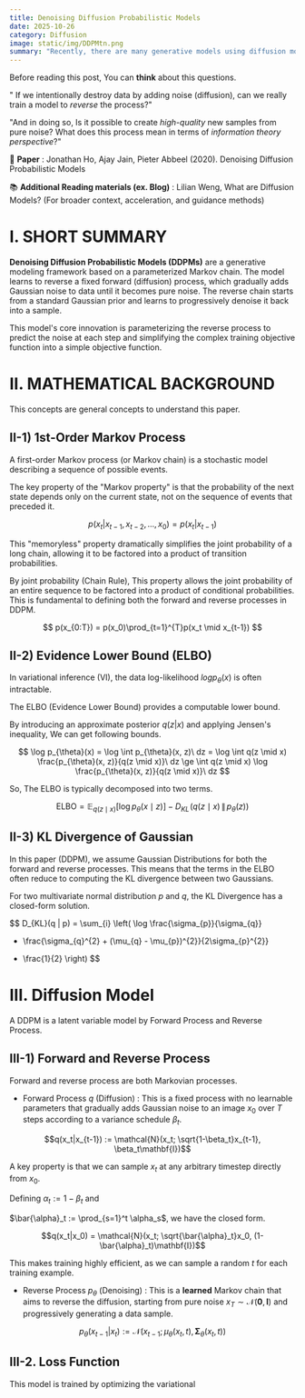 ```yaml
---
title: Denoising Diffusion Probabilistic Models
date: 2025-10-26
category: Diffusion
image: static/img/DDPMtn.png
summary: "Recently, there are many generative models using diffusion model. We can study from the start of diffusion model, DDPM!"
---
```


Before reading this post, You can **think** about this questions.

" If we intentionally destroy data by adding noise (diffusion), can we really train a model to *reverse* the process?"

"And in doing so, Is it possible to create *high-quality* new samples from pure noise? What does this process mean in terms of *information theory perspective*?"

📓 **Paper** : Jonathan Ho, Ajay Jain, Pieter Abbeel (2020). Denoising Diffusion Probabilistic Models

📚 **Additional Reading materials (ex. Blog)** : Lilian Weng, What are Diffusion Models? (For broader context, acceleration, and guidance methods)


# I. SHORT SUMMARY

**Denoising Diffusion Probabilistic Models (DDPMs)** are a generative modeling framework based on a parameterized Markov chain. The model learns to reverse a fixed forward (diffusion) process, which gradually adds Gaussian noise to data until it becomes pure noise. The reverse chain starts from a standard Gaussian prior and learns to progressively denoise it back into a sample. 

This model's core innovation is parameterizing the reverse process to predict the noise at each step and simplifying the complex training objective function into a simple objective function. 


# II. MATHEMATICAL BACKGROUND 

This concepts are general concepts to understand this paper.

## II-1) 1st-Order Markov Process

A first-order Markov process (or Markov chain) is a stochastic model describing a sequence of possible events. 

The key property of the "Markov property" is that the probability of the next state depends only on the current state, not on the sequence of events that preceded it. 

$$p(x_t | x_{t-1}, x_{t-2}, ..., x_0) = p(x_t | x_{t-1})$$

This "memoryless" property dramatically simplifies the joint probability of a long chain, allowing it to be factored into a product of transition probabilities.

By joint probability (Chain Rule), This property allows the joint probability of an entire sequence to be factored into a product of conditional probabilities. This is fundamental to defining both the forward and reverse processes in DDPM.

$$
p(x_{0:T}) = p(x_0)\prod_{t=1}^{T}p(x_t \mid x_{t-1})
$$


## II-2) Evidence Lower Bound (ELBO)

In variational inference (VI), the data log-likelihood $log p_{\theta}(x)$ is often intractable.

The ELBO (Evidence Lower Bound) provides a computable lower bound. 

By introducing an approximate posterior $q(z|x)$ and applying Jensen's inequality,
We can get following bounds.

$$
\log p_{\theta}(x)
= \log \int p_{\theta}(x, z)\ dz
= \log \int q(z \mid x) \frac{p_{\theta}(x, z)}{q(z \mid x)}\ dz
\ge \int q(z \mid x) \log \frac{p_{\theta}(x, z)}{q(z \mid x)}\ dz 
$$ 


So, The ELBO is typically decomposed into two terms.


$$
\text{ELBO}
= \mathbb{E}_{q(z \mid x)} \left[ \log p_{\theta}(x \mid z) \right] - D_{KL}\!\left( q(z \mid x) \,\|\, p_{\theta}(z) \right)
$$

## II-3) KL Divergence of Gaussian

In this paper (DDPM), we assume Gaussian Distributions for both the forward and reverse processes. 
This means that the terms in the ELBO often reduce to computing the KL divergence between two Gaussians. 

For two multivariate normal distribution $p$ and $q$, the KL Divergence has a closed-form solution.

$$
D_{KL}(q \| p)
= \sum_{i} \left(
\log \frac{\sigma_{p}}{\sigma_{q}}
+ \frac{\sigma_{q}^{2} + (\mu_{q} - \mu_{p})^{2}}{2\sigma_{p}^{2}}
- \frac{1}{2}
\right)
$$


# III. Diffusion Model

A DDPM is a latent variable model by Forward Process and Reverse Process.

## III-1) Forward and Reverse Process

Forward and reverse process are both Markovian processes.

- Forward Process $q$ (Diffusion) : This is a fixed process with no learnable parameters that gradually adds Gaussian noise to an image $x_0$ over $T$ steps according to a variance schedule $\beta_t$.

$$q(x_t|x_{t-1}) := \mathcal{N}(x_t; \sqrt{1-\beta_t}x_{t-1}, \beta_t\mathbf{I})$$

A key property is that we can sample $x_t$ at any arbitrary timestep directly from $x_0$. 

Defining $\alpha_t := 1 - \beta_t$ and 

$\bar{\alpha}_t := \prod_{s=1}^t \alpha_s$, we have the closed form.

$$q(x_t|x_0) = \mathcal{N}(x_t; \sqrt{\bar{\alpha}_t}x_0, (1-\bar{\alpha}_t)\mathbf{I})$$ 

 This makes training highly efficient, as we can sample a random $t$ for each training example.

- Reverse Process $p_\theta$ (Denoising) : This is a **learned** Markov chain that aims to reverse the diffusion, starting from pure noise $x_T \sim \mathcal{N}(\mathbf{0}, \mathbf{I})$ and progressively generating a data sample.
    
 $$p_\theta(x_{t-1}|x_t) := \mathcal{N}(x_{t-1}; \mu_\theta(x_t, t), \mathbf{\Sigma}_\theta(x_t, t))$$
 
 
## III-2. Loss Function

This model is trained by optimizing the variational 




